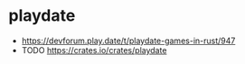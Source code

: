 # playdate

- https://devforum.play.date/t/playdate-games-in-rust/947
- TODO https://crates.io/crates/playdate
